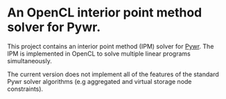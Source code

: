 # An OpenCL interior point method solver for Pywr.

This project contains an interior point method (IPM) solver for [Pywr](https://github.com/pywr/pywr).
The IPM is implemented in OpenCL to solve multiple linear programs simultaneously.

The current version does not implement all of the features of the standard Pywr solver algorithms (e.g
aggregated and virtual storage node constraints).
